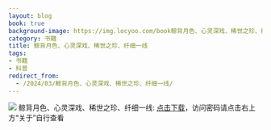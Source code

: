 ```yaml
---
layout: blog
book: true
background-image: https://img.locyoo.com/book鲸背月色、心灵深戏、稀世之珍、纤细一线.jpg
category: 书籍
title: 鲸背月色、心灵深戏、稀世之珍、纤细一线
tags:
- 书籍
- 科普
redirect_from:
  - /2024/03/鲸背月色、心灵深戏、稀世之珍、纤细一线/
---
```

![](https://img.locyoo.com/book鲸背月色、心灵深戏、稀世之珍、纤细一线.jpg)
鲸背月色、心灵深戏、稀世之珍、纤细一线: <a name = "ref1" href="https://url18.ctfile.com/f/50983618-1418306531-130f99?p=3619">点击下载</a>，访问密码请点击右上方“关于”自行查看